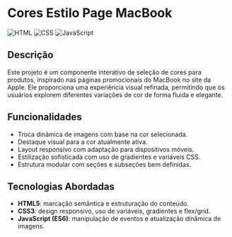 # Cores Estilo Page MacBook

![HTML](https://img.shields.io/badge/HTML-Marcação-E34F26?style=flat-square&logo=html5)
![CSS](https://img.shields.io/badge/CSS-Estilo-1572B6?style=flat-square&logo=css3)
![JavaScript](https://img.shields.io/badge/JavaScript-Interatividade-F7DF1E?style=flat-square&logo=javascript)


## Descrição

Este projeto é um componente interativo de seleção de cores para produtos, inspirado nas páginas promocionais do MacBook no site da Apple. Ele proporciona uma experiência visual refinada, permitindo que os usuários explorem diferentes variações de cor de forma fluida e elegante.

## Funcionalidades

- Troca dinâmica de imagens com base na cor selecionada.
- Destaque visual para a cor atualmente ativa.
- Layout responsivo com adaptação para dispositivos móveis.
- Estilização sofisticada com uso de gradientes e variáveis CSS.
- Estrutura modular com seções e subseções bem definidas.

## Tecnologias Abordadas

- **HTML5**: marcação semântica e estruturação do conteúdo.
- **CSS3**: design responsivo, uso de variáveis, gradientes e flex/grid.
- **JavaScript (ES6)**: manipulação de eventos e atualização dinâmica de imagens.
